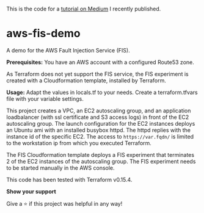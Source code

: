 This is the code for a [tutorial on Medium](https://medium.com/) I recently published.


# aws-fis-demo
A demo for the AWS Fault Injection Service (FIS).

**Prerequisites:**
You have an AWS account with a configured Route53 zone.

As Terraform does not yet support the FIS service, the FIS experiment
is created with a Cloudformation template, installed by Terraform.

**Usage:**
Adapt the values in locals.tf to your needs.
Create a terraform.tfvars file with your variable settings.

This project creates a VPC, an EC2 autoscaling group, and an application loadbalancer
(with ssl certificate and S3 access logs) in front of the EC2 autoscaling group. The launch configuration for the 
EC2 instances deploys an Ubuntu ami with an installed busybox httpd. The httpd replies
with the instance id of the specific EC2. The access to
`https://var.fqdn/` is limited to the workstation ip from which you executed Terraform.

The FIS Cloudformation template deploys a FIS experiment that terminates 2 of the
EC2 instances of the autoscaling group. The FIS experiment needs to be started manually
in the AWS console.

This code has been tested with Terraform v0.15.4.

**Show your support**

Give a ⭐ if this project was helpful in any way!
